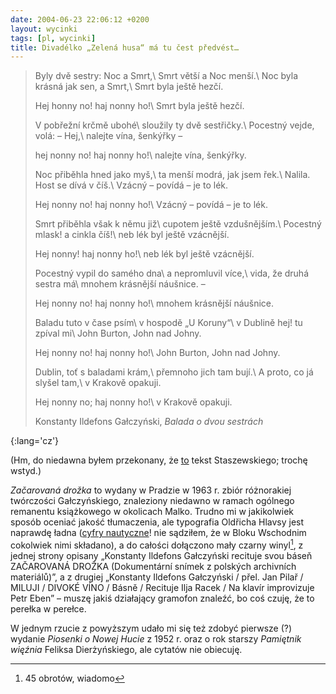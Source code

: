 ```yaml
---
date: 2004-06-23 22:06:12 +0200
layout: wycinki
tags: [pl, wycinki]
title: Divadélko „Zelená husa“ má tu čest předvést…
---
```


> Byly dvě sestry: Noc a Smrt,\\
> Smrt větší a Noc menší.\\
> Noc byla krásná jak sen, a Smrt,\\
> Smrt byla ještě hezčí.
>
> Hej honny no! haj nonny ho!\\
> Smrt byla ještě hezčí.
>
> V pobřežní krčmě ubohé\\
> sloužily ty dvě sestřičky.\\
> Pocestný vejde, volá: – Hej,\\
> nalejte vína, šenkýřky –
>
> hej nonny no! haj nonny ho!\\
> nalejte vína, šenkýřky.
>
> Noc přiběhla hned jako myš,\\
> ta menší modrá, jak jsem řek.\\
> Nalila. Host se dívá v číš.\\
> Vzácný – povídá – je to lék.
>
> Hej nonny no! haj nonny ho!\\
> Vzácný – povídá – je to lék.
>
> Smrt přiběhla však k němu již\\
> cupotem ještě vzdušnějším.\\
> Pocestný mlask! a cinkla číš!\\
> neb lék byl ještě vzácnější.
>
> Hej nonny! haj nonny ho!\\
> neb lék byl ještě vzácnější.
>
> Pocestný vypil do samého dna\\
> a nepromluvil více,\\
> vida, že druhá sestra má\\
> mnohem krásnější náušnice. –
>
> Hej nonny no! haj nonny ho!\\
> mnohem krásnější náušnice.
>
> Baladu tuto v čase psím\\
> v hospodě „U Koruny“\\
> v Dublině hej! tu zpíval mi\\
> John Burton, John nad Johny.
>
> Hej nonny no! haj nonny ho!\\
> John Burton, John nad Johny.
>
> Dublin, toť s baladami krám,\\
> přemnoho jich tam bují.\\
> A proto, co já slyšel tam,\\
> v Krakově opakuji.
>
> Hej nonny no; haj nonny ho!\\
> v Krakově opakuji.
>
> Konstanty Ildefons Gałczyński, <cite>Balada o dvou sestrách</cite>

</blockquote>
{:lang='cz'}

(Hm, do niedawna byłem przekonany, że [to](http://staszewski.art.pl/teksty/index.php?id=ballada 'Ballada o dwóch siostrach') tekst Staszewskiego; trochę wstyd.)

<cite>Začarovaná drožka</cite> to wydany w Pradzie w 1963 r. zbiór różnorakiej twórczości Gałczyńskiego, znaleziony niedawno w ramach ogólnego remanentu książkowego w okolicach Malko. Trudno mi w jakikolwiek sposób oceniać jakość tłumaczenia, ale typografia Oldřicha Hlavsy jest naprawdę ładna ([cyfry nautyczne](http://typografia.info/index.php/artykuly-mainmenu-4/46-podstawy-typografii/39-cyfry 'vel mediewalowe, „takie jak w Georgii”')! nie sądziłem, że w Bloku Wschodnim cokolwiek nimi składano), a do całości dołączono mały czarny winyl[^1], z jednej strony opisany „Konstanty Ildefons Gałczyński recituje svou báseň ZAČAROVANÁ DROŽKA (Dokumentární snímek z polských archivních materiálů)”, a z drugiej „Konstanty Ildefons Gałczyński / přel. Jan Pilař / MILUJI / DIVOKÉ VÍNO / Básně / Recituje Ilja Racek / Na klavír improvizuje Petr Eben” – muszę jakiś działający gramofon znaleźć, bo coś czuję, że to perełka w perełce.

W jednym rzucie z powyższym udało mi się też zdobyć pierwsze (?) wydanie <cite>Piosenki o Nowej Hucie</cite> z 1952 r. oraz o rok starszy <cite>Pamiętnik więźnia</cite> Feliksa Dierżyńskiego, ale cytatów nie obiecuję.

[^1]: 45 obrotów, wiadomo
